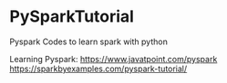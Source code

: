 # PySparkTutorial
Pyspark Codes to learn spark with python

Learning Pyspark:
https://www.javatpoint.com/pyspark
https://sparkbyexamples.com/pyspark-tutorial/
